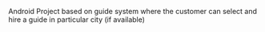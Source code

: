 Android Project based on guide system where the customer can select and hire a guide in particular city (if available) 
